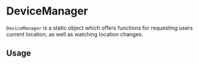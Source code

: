 # DeviceManager

```DeviceManager``` is a static object which offers functions for requesting users current location, as well as watching location changes.

## Usage
```javascript

```
